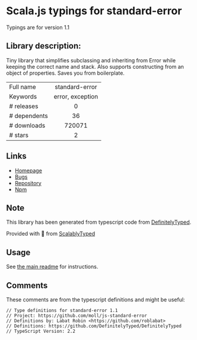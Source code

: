 
# Scala.js typings for standard-error

Typings are for version 1.1

## Library description:
Tiny library that simplifies subclassing and inheriting from Error while keeping the correct name and stack. Also supports constructing from an object of properties. Saves you from boilerplate.

|                    |                 |
| ------------------ | :-------------: |
| Full name          | standard-error |
| Keywords           | error, exception |
| # releases         | 0 |
| # dependents       | 36 |
| # downloads        | 720071 |
| # stars            | 2 |

## Links
- [Homepage](https://github.com/moll/js-standard-error)
- [Bugs](https://github.com/moll/js-standard-error/issues)
- [Repository](https://github.com/moll/js-standard-error)
- [Npm](https://www.npmjs.com/package/standard-error)
    


## Note
This library has been generated from typescript code from [DefinitelyTyped](https://definitelytyped.org).

Provided with :purple_heart: from [ScalablyTyped](https://github.com/oyvindberg/ScalablyTyped)

## Usage
See [the main readme](../../readme.md) for instructions.

## Comments

These comments are from the typescript definitions and might be useful:
```
// Type definitions for standard-error 1.1
// Project: https://github.com/moll/js-standard-error
// Definitions by: Labat Robin <https://github.com/roblabat>
// Definitions: https://github.com/DefinitelyTyped/DefinitelyTyped
// TypeScript Version: 2.2

```


